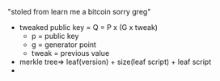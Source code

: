 "stoled from learn me a bitcoin sorry greg"
* tweaked public key  =  Q = P x (G x tweak)
	* p = public key
	* g = generator point 
	* tweak = previous value
* merkle tree=> leaf(version) + size(leaf script) + leaf script 
* 
